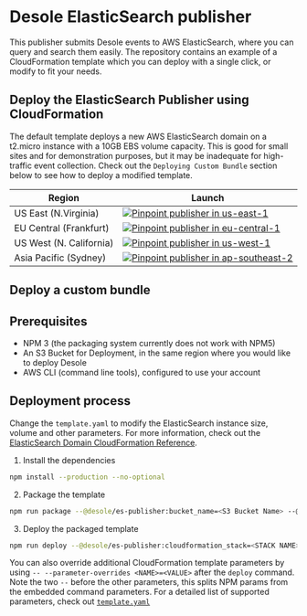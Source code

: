 # Desole ElasticSearch publisher

This publisher submits Desole events to AWS ElasticSearch, where you can query and search them easily. The repository contains an example of a CloudFormation template which you can deploy with a single click, or modify to fit your needs.

## Deploy the ElasticSearch Publisher using CloudFormation 

The default template deploys a new AWS ElasticSearch domain on a t2.micro instance with a 10GB EBS volume capacity. This is good for small sites and for demonstration purposes, but it may be inadequate for high-traffic event collection. Check out the `Deploying Custom Bundle` section below to see how to deploy a modified template.


  Region | Launch
  -------|-------
  US East (N.Virginia) | [![Pinpoint publisher in us-east-1](http://docs.aws.amazon.com/AWSCloudFormation/latest/UserGuide/images/cloudformation-launch-stack-button.png)](https://console.aws.amazon.com/cloudformation/home?region=us-east-1#/stacks/create/review?stackName=desole&templateURL=https://desole-packaging-us-east-1.s3.amazonaws.com/1.0.0/@desole/es-publisher.yaml)
  EU Central (Frankfurt) | [![Pinpoint publisher in eu-central-1](http://docs.aws.amazon.com/AWSCloudFormation/latest/UserGuide/images/cloudformation-launch-stack-button.png)](https://console.aws.amazon.com/cloudformation/home?region=eu-central-1#/stacks/create/review?stackName=desole&templateURL=https://desole-packaging-eu-central-1.s3.amazonaws.com/1.0.0/@desole/es-publisher.yaml)
  US West (N. California) | [![Pinpoint publisher in us-west-1](http://docs.aws.amazon.com/AWSCloudFormation/latest/UserGuide/images/cloudformation-launch-stack-button.png)](https://console.aws.amazon.com/cloudformation/home?region=us-west-1#/stacks/create/review?stackName=desole&templateURL=https://desole-packaging-us-west-1.s3.amazonaws.com/1.0.0/@desole/es-publisher.yaml)
  Asia Pacific (Sydney) | [![Pinpoint publisher in ap-southeast-2](http://docs.aws.amazon.com/AWSCloudFormation/latest/UserGuide/images/cloudformation-launch-stack-button.png)](https://console.aws.amazon.com/cloudformation/home?region=ap-southeast-2#/stacks/create/review?stackName=desole&templateURL=https://desole-packaging-ap-southeast-2.s3.amazonaws.com/1.0.0/@desole/es-publisher.yaml)

## Deploy a custom bundle 

## Prerequisites

* NPM 3 (the packaging system currently does not work with NPM5)
* An S3 Bucket for Deployment, in the same region where you would like to deploy Desole
* AWS CLI (command line tools), configured to use your account

## Deployment process

Change the `template.yaml` to modify the ElasticSearch instance size, volume and other parameters. For more information, check out the [ElasticSearch Domain CloudFormation Reference](https://docs.aws.amazon.com/AWSCloudFormation/latest/UserGuide/aws-resource-elasticsearch-domain.html).

1. Install the dependencies
  ```bash
  npm install --production --no-optional
  ```
2. Package the template 
  ```bash
  npm run package --@desole/es-publisher:bucket_name=<S3 Bucket Name> --@desole/es-publisher:region=<AWS REGION>
  ```
3. Deploy the packaged template
  ```bash
  npm run deploy --@desole/es-publisher:cloudformation_stack=<STACK NAME> --@desole/es-publisher:region=<AWS REGION> --@desole/es-publisher:pinpoint_id=<APP ID>
  ```

You can also override additional CloudFormation template parameters by using `-- --parameter-overrides <NAME>=<VALUE>` after the `deploy` command. Note the two `--` before the other parameters, this splits NPM params from the embedded command parameters. For a detailed list of supported parameters, check out [`template.yaml`](template.yaml)


